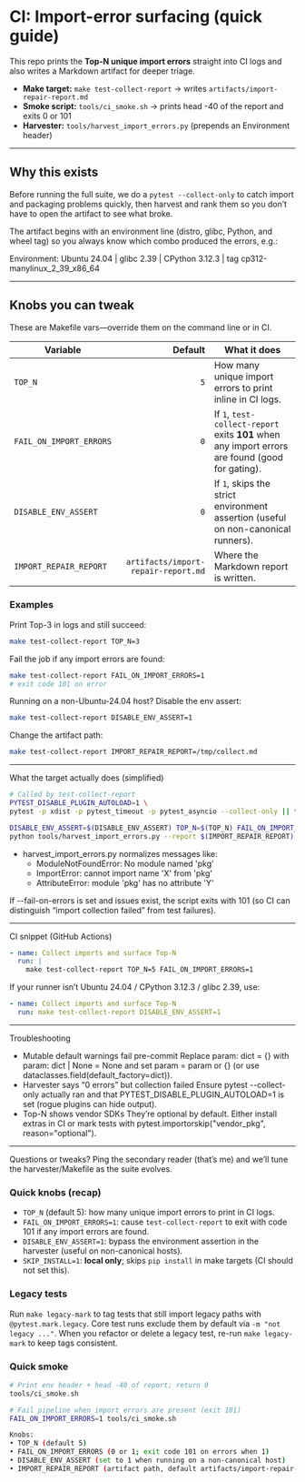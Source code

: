# CI: Import-error surfacing (quick guide)

This repo prints the **Top-N unique import errors** straight into CI logs and
also writes a Markdown artifact for deeper triage.

- **Make target:** `make test-collect-report` → writes `artifacts/import-repair-report.md`
- **Smoke script:** `tools/ci_smoke.sh` → prints head -40 of the report and exits 0 or 101
- **Harvester:** `tools/harvest_import_errors.py` (prepends an Environment header)

---

## Why this exists

Before running the full suite, we do a `pytest --collect-only` to catch import
and packaging problems quickly, then harvest and rank them so you don’t have to
open the artifact to see what broke.

The artifact begins with an environment line (distro, glibc, Python, and wheel
tag) so you always know which combo produced the errors, e.g.:

Environment: Ubuntu 24.04 | glibc 2.39 | CPython 3.12.3 | tag cp312-manylinux_2_39_x86_64

---

## Knobs you can tweak

These are Makefile vars—override them on the command line or in CI.

| Variable | Default | What it does |
|---|---:|---|
| `TOP_N` | `5` | How many unique import errors to print inline in CI logs. |
| `FAIL_ON_IMPORT_ERRORS` | `0` | If `1`, `test-collect-report` exits **101** when any import errors are found (good for gating). |
| `DISABLE_ENV_ASSERT` | `0` | If `1`, skips the strict environment assertion (useful on non-canonical runners). |
| `IMPORT_REPAIR_REPORT` | `artifacts/import-repair-report.md` | Where the Markdown report is written. |

### Examples

Print Top-3 in logs and still succeed:
```bash
make test-collect-report TOP_N=3
```

Fail the job if any import errors are found:

```bash
make test-collect-report FAIL_ON_IMPORT_ERRORS=1
# exit code 101 on error
```

Running on a non-Ubuntu-24.04 host? Disable the env assert:

```bash
make test-collect-report DISABLE_ENV_ASSERT=1
```

Change the artifact path:

```bash
make test-collect-report IMPORT_REPAIR_REPORT=/tmp/collect.md
```

---

What the target actually does (simplified)

```bash
# Called by test-collect-report
PYTEST_DISABLE_PLUGIN_AUTOLOAD=1 \
pytest -p xdist -p pytest_timeout -p pytest_asyncio --collect-only || true

DISABLE_ENV_ASSERT=$(DISABLE_ENV_ASSERT) TOP_N=$(TOP_N) FAIL_ON_IMPORT_ERRORS=$(FAIL_ON_IMPORT_ERRORS) \
python tools/harvest_import_errors.py --report $(IMPORT_REPAIR_REPORT)
```

- harvest_import_errors.py normalizes messages like:
  - ModuleNotFoundError: No module named 'pkg'
  - ImportError: cannot import name 'X' from 'pkg'
  - AttributeError: module 'pkg' has no attribute 'Y'

If --fail-on-errors is set and issues exist, the script exits with 101
(so CI can distinguish “import collection failed” from test failures).

---

CI snippet (GitHub Actions)

```yaml
- name: Collect imports and surface Top-N
  run: |
    make test-collect-report TOP_N=5 FAIL_ON_IMPORT_ERRORS=1
```

If your runner isn’t Ubuntu 24.04 / CPython 3.12.3 / glibc 2.39, use:

```yaml
- name: Collect imports and surface Top-N
  run: make test-collect-report DISABLE_ENV_ASSERT=1
```

---

Troubleshooting
  - Mutable default warnings fail pre-commit
    Replace param: dict = {} with param: dict | None = None and set
    param = param or {} (or use dataclasses.field(default_factory=dict)).
  - Harvester says “0 errors” but collection failed
    Ensure pytest --collect-only actually ran and that PYTEST_DISABLE_PLUGIN_AUTOLOAD=1
    is set (rogue plugins can hide output).
  - Top-N shows vendor SDKs
    They’re optional by default. Either install extras in CI or mark tests with
    pytest.importorskip("vendor_pkg", reason="optional").

---

Questions or tweaks? Ping the secondary reader (that’s me) and we’ll tune the
harvester/Makefile as the suite evolves.

### Quick knobs (recap)

- `TOP_N` (default 5): how many unique import errors to print in CI logs.
- `FAIL_ON_IMPORT_ERRORS=1`: cause `test-collect-report` to exit with code 101 if any import errors are found.
- `DISABLE_ENV_ASSERT=1`: bypass the environment assertion in the harvester (useful on non-canonical hosts).
- `SKIP_INSTALL=1`: **local only**; skips `pip install` in make targets (CI should not set this).

### Legacy tests
Run `make legacy-mark` to tag tests that still import legacy paths with `@pytest.mark.legacy`.
Core test runs exclude them by default via `-m "not legacy ..."`. When you refactor or delete a legacy test, re-run `make legacy-mark` to keep tags consistent.

### Quick smoke

```bash
# Print env header + head -40 of report; return 0
tools/ci_smoke.sh

# Fail pipeline when import errors are present (exit 101)
FAIL_ON_IMPORT_ERRORS=1 tools/ci_smoke.sh

Knobs:
• TOP_N (default 5)
• FAIL_ON_IMPORT_ERRORS (0 or 1; exit code 101 on errors when 1)
• DISABLE_ENV_ASSERT (set to 1 when running on a non-canonical host)
• IMPORT_REPAIR_REPORT (artifact path, default artifacts/import-repair-report.md)
```
